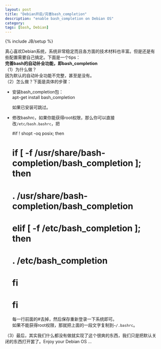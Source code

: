 ```yaml
---
layout: post
title: "Debian开启/完善bash_completion"
description: "enable bash_completion on Debian OS"
category: 
tags: [bash, Debian]
---
```

{% include JB/setup %}

真心喜欢Debian系统，系统非常稳定而且各方面的技术材料也丰富。但是还是有些配置需要自己搞定。下面是一个tips：<br/>
**完善bash的自动补全功能，即bash_completion** <br/>
（1）为什么做？<br/>
    因为默认的自动补全功能不完整，甚至是没有。 
<br/>
（2）怎么做？下面是具体的步骤：

* 安装bash_completion包：<br/>
    apt-get install bash_completion

    如果已安装可跳过。

* 修改bashrc，如果你能获得root权限，那么你可以直接改`/etc/bash.bashrc`，把

	 #if ! shopt -oq posix; then
	 #   if [ -f /usr/share/bash-completion/bash_completion ]; then
	 #      . /usr/share/bash-completion/bash_completion
	 #   elif [ -f /etc/bash_completion ]; then
	 #      . /etc/bash_completion
	 #   fi
	 # fi

	每一行前面的#去掉，然后保存重新登录一下系统即可。<br/>
	如果不能获得root权限，那就把上面的一段文字复制到`~/.bashrc`。

（3）最后，其实我们什么都没有做就实现了这个很爽的东西，我们只是把默认关闭的东西打开罢了。Enjoy your Debian OS ...
